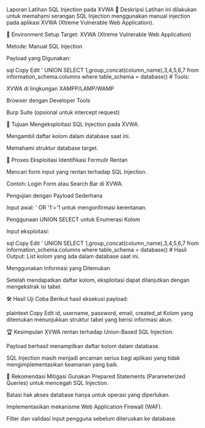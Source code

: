 Laporan Latihan SQL Injection pada XVWA
📌 Deskripsi
Latihan ini dilakukan untuk memahami serangan SQL Injection menggunakan manual injection pada aplikasi XVWA (Xtreme Vulnerable Web Application).

🔧 Environment Setup
Target: XVWA (Xtreme Vulnerable Web Application)

Metode: Manual SQL Injection

Payload yang Digunakan:

sql
Copy
Edit
' UNION SELECT 1,group_concat(column_name),3,4,5,6,7 from information_schema.columns where table_schema = database() #
Tools:

XVWA di lingkungan XAMPP/LAMP/WAMP

Browser dengan Developer Tools

Burp Suite (opsional untuk intercept request)

🎯 Tujuan
Mengeksploitasi SQL Injection pada XVWA.

Mengambil daftar kolom dalam database saat ini.

Memahami struktur database target.

🏴 Proses Eksploitasi
Identifikasi Formulir Rentan

Mencari form input yang rentan terhadap SQL Injection.

Contoh: Login Form atau Search Bar di XVWA.

Pengujian dengan Payload Sederhana

Input awal: ' OR '1'='1 untuk mengonfirmasi kerentanan.

Penggunaan UNION SELECT untuk Enumerasi Kolom

Input eksploitasi:

sql
Copy
Edit
' UNION SELECT 1,group_concat(column_name),3,4,5,6,7 from information_schema.columns where table_schema = database() #
Hasil Output: List kolom yang ada dalam database saat ini.

Menggunakan Informasi yang Ditemukan

Setelah mendapatkan daftar kolom, eksploitasi dapat dilanjutkan dengan mengekstrak isi tabel.

🛠 Hasil Uji Coba
Berikut hasil eksekusi payload:

plaintext
Copy
Edit
id, username, password, email, created_at
Kolom yang ditemukan menunjukkan struktur tabel yang berisi informasi akun.

🏆 Kesimpulan
XVWA rentan terhadap Union-Based SQL Injection.

Payload berhasil menampilkan daftar kolom dalam database.

SQL Injection masih menjadi ancaman serius bagi aplikasi yang tidak mengimplementasikan keamanan yang baik.

🔐 Rekomendasi Mitigasi
Gunakan Prepared Statements (Parameterized Queries) untuk mencegah SQL Injection.

Batasi hak akses database hanya untuk operasi yang diperlukan.

Implementasikan mekanisme Web Application Firewall (WAF).

Filter dan validasi input pengguna sebelum diteruskan ke database.
